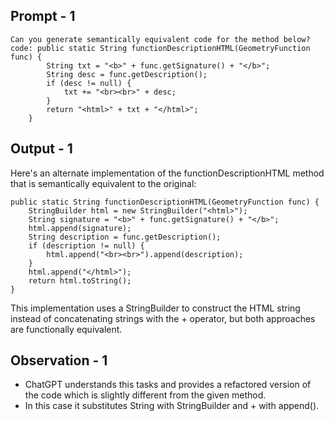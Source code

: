 ## Prompt - 1
```
Can you generate semantically equivalent code for the method below?
code: public static String functionDescriptionHTML(GeometryFunction func) {
        String txt = "<b>" + func.getSignature() + "</b>";
        String desc = func.getDescription();
        if (desc != null) {
            txt += "<br><br>" + desc;
        }
        return "<html>" + txt + "</html>";
    }
```

## Output - 1
Here's an alternate implementation of the functionDescriptionHTML method that is semantically equivalent to the original:
```
public static String functionDescriptionHTML(GeometryFunction func) {
    StringBuilder html = new StringBuilder("<html>");
    String signature = "<b>" + func.getSignature() + "</b>";
    html.append(signature);
    String description = func.getDescription();
    if (description != null) {
        html.append("<br><br>").append(description);
    }
    html.append("</html>");
    return html.toString();
}
```
This implementation uses a StringBuilder to construct the HTML string instead of concatenating strings with the + operator, but both approaches are functionally equivalent.

## Observation - 1
- ChatGPT understands this tasks and provides a refactored version of the code which is slightly different from the given method.
- In this case it substitutes String with StringBuilder and + with append().